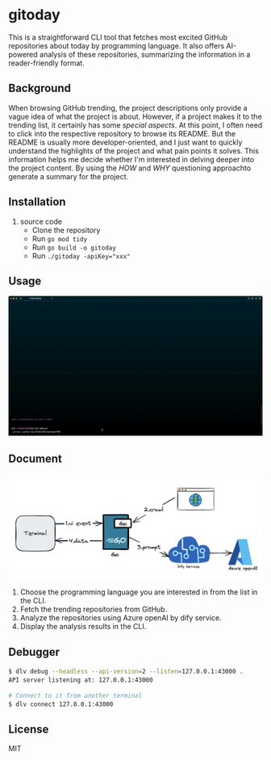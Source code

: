 # gitoday
This is a straightforward CLI tool that fetches most excited GitHub repositories about today by programming language. It also offers AI-powered analysis of these repositories, summarizing the information in a reader-friendly format.
## Background
When browsing GitHub trending, the project descriptions only provide a vague idea of what the project is about. However, if a project makes it to the trending list, it certainly has some *special aspects*. At this point, I often need to click into the respective repository to browse its README. But the README is usually more developer-oriented, and I just want to quickly understand the highlights of the project and what pain points it solves. This information helps me decide whether I'm interested in delving deeper into the project content. By using the *HOW* and *WHY* questioning approachto generate a summary for the project. 
## Installation
1. source code
   - Clone the repository
   - Run `go mod tidy`
   - Run `go build -o gitoday`
   - Run `./gitoday -apiKey="xxx"`
## Usage
![Usage Example](https://github.com/winterfx/gitoday/blob/main/doc/usage.gif)
## Document
![](./doc/flow.png)

1. Choose the programming language you are interested in from the list in the CLI.
2. Fetch the trending repositories from GitHub.
3. Analyze the repositories using Azure openAI by dify service.
4. Display the analysis results in the CLI.

## Debugger
```bash
$ dlv debug --headless --api-version=2 --listen=127.0.0.1:43000 .
API server listening at: 127.0.0.1:43000
```
```bash
# Connect to it from another terminal
$ dlv connect 127.0.0.1:43000
```
## License
MIT
